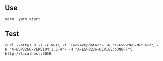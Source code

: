 ## Use
``
yarn 
yarn start
``

## Test
`
curl --http1.0 -i -X GET\
 -A 'LockerUpdater'\
 -H "X-ESP8266-MAC:00"\
 -H "X-ESP8266-VERSION:1.5.4"\
 -H "X-ESP8266-DEVICE:SONOFF"\
 http://localhost:3000
`
